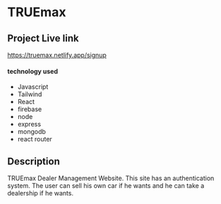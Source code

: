 # TRUEmax

## Project Live link

https://truemax.netlify.app/signup

#### technology used
+ Javascript
+ Tailwind
+ React
+ firebase
+ node
+ express
+ mongodb
+ react router

## Description

TRUEmax Dealer Management Website. This site has an authentication system. The user can sell his own car if he wants and he can take a dealership if he wants.

